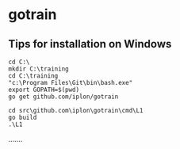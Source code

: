 # gotrain

## Tips for installation on Windows

```
cd C:\
mkdir C:\training
cd C:\training
"c:\Program Files\Git\bin\bash.exe"
export GOPATH=$(pwd)
go get github.com/iplon/gotrain

cd src\github.com\iplon\gotrain\cmd\L1
go build
.\L1
```
.......
